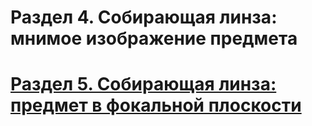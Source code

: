 # Раздел 4. Собирающая линза: мнимое изображение предмета














# [Раздел 5. Собирающая линза: предмет в фокальной плоскости](/Тонкие%20линзы.%20Построение%20изображений/Собирающая%20линза%3A%20предмет%20в%20фокальной%20плоскости.md)
